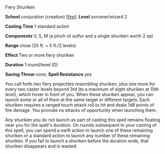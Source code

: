 Fiery Shuriken

**School** conjuration (creation) [[fire](monsters/creatureTypes#_fire-subtype)]; **Level** sorcerer/wizard 2

**Casting Time** 1 standard action

**Components** V, S, M (a pinch of sulfur and a single shuriken worth 2 sp)

**Range** close (25 ft. + 5 ft./2 levels)

**Effect** Two or more fiery shuriken

**Duration** 1 round/level (D)

**Saving Throw** none; **Spell Resistance** yes

You call forth two fiery projectiles resembling shuriken, plus one more for every two caster levels beyond 3rd (to a maximum of eight shuriken at 15th level), which hover in front of you. When these shuriken appear, you can launch some or all of them at the same target or different targets. Each shuriken requires a ranged touch attack roll to hit and deals 1d8 points of fire damage. You provoke no attacks of opportunity when launching them.

Any shuriken you do not launch as part of casting this spell remains floating near you for the spell's duration. On rounds subsequent to your casting of this spell, you can spend a swift action to launch one of these remaining shuriken or a standard action to launch any number of these remaining shuriken. If you fail to launch a shuriken before the duration ends, that shuriken disappears and is wasted.

